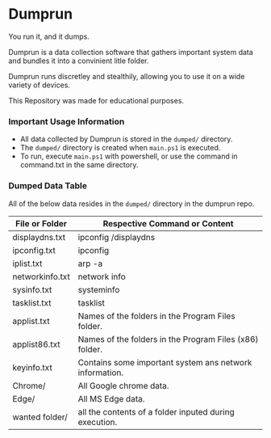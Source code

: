 # Dumprun
You run it, and it dumps.

Dumprun is a data collection software that gathers important system data and bundles it into a convinient litle folder. 

Dumprun runs discretley and stealthily, allowing you to use it on a wide variety of devices.

This Repository was made for educational purposes.

### Important Usage Information
* All data collected by Dumprun is stored in the `dumped/` directory.
* The `dumped/` directory is created when `main.ps1` is executed.
* To run, execute `main.ps1` with powershell, or use the command in command.txt in the same directory.

### Dumped Data Table

All of the below data resides in the `dumped/` directory in the dumprun repo.

File or Folder  | Respective Command or Content
------------- | -------------
displaydns.txt  | ipconfig /displaydns
ipconfig.txt  | ipconfig
iplist.txt | arp -a
networkinfo.txt | network info
sysinfo.txt | systeminfo
tasklist.txt | tasklist
applist.txt | Names of the folders in the Program Files folder.
applist86.txt | Names of the folders in the Program Files (x86) folder.
keyinfo.txt | Contains some important system ans network information.
Chrome/ | All Google chrome data.
Edge/ | All MS Edge data.
wanted folder/ | all the contents of a folder inputed during execution.
